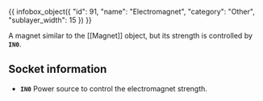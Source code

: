 {{ infobox_object({
	"id": 91,
	"name": "Electromagnet",
	"category": "Other",
	"sublayer_width": 15
}) }}

A magnet similar to the [[Magnet]] object, but its strength is controlled by **`IN0`**.

## Socket information
- **`IN0`** Power source to control the electromagnet strength.